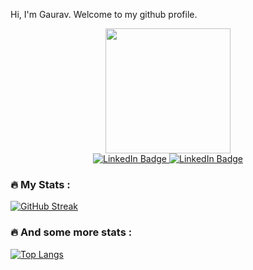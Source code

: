 
Hi, I'm Gaurav.
Welcome to my github profile.


<div id="header" align="center">
  <img src="https://i.giphy.com/media/v1.Y2lkPTc5MGI3NjExN2Rlem50emV6MWR6aWUxN20yYTViY2o1eXFiMDY5eml0NDF5YThrYiZlcD12MV9pbnRlcm5hbF9naWZfYnlfaWQmY3Q9Zw/CuuSHzuc0O166MRfjt/giphy.gif" width="200"/>
</div>


<div id="badges" align="center">
  <a href="https://www.linkedin.com/in/gaurav-warad/">
    <img src="https://img.shields.io/badge/LinkedIn-blue?style=for-the-badge&logo=linkedin&logoColor=white" alt="LinkedIn Badge"/>
  </a>
  <a href="https://www.discordapp.com/users/gauravw/">
    <img src="https://img.shields.io/badge/Discord-blue?style=for-the-badge&logo=discord&logoColor=white" alt="LinkedIn Badge"/>
  </a>

  
</div>

### :fire: My Stats :
[![GitHub Streak](https://streak-stats.demolab.com/?user=gauravwarad)](https://git.io/streak-stats)


### :fire: And some more stats :
[![Top Langs](https://github-readme-stats.vercel.app/api/top-langs/?username=gauravwarad&layout=compact&theme=vision-friendly-dark)](https://github.com/anuraghazra/github-readme-stats)



<div align="center">
    <img src="https://komarev.com/ghpvc/?username=gauravwarad&style=flat-square&color=blue" alt=""/>
</div>

